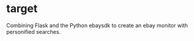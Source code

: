 # target
Combining Flask and the Python ebaysdk to create an ebay monitor with personified searches.
